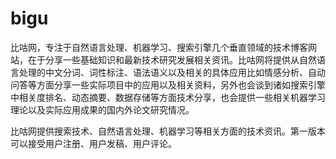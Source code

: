 bigu
====

比咕网，专注于自然语言处理、机器学习、搜索引擎几个垂直领域的技术博客网站，在于分享一些基础知识和最新技术研究发展相关资讯。比咕网将提供从自然语言处理的中文分词、词性标注、语法语义以及相关的具体应用比如情感分析、自动问答等方面分享一些实际项目中的应用以及相关资料，另外也会谈到诸如搜索引擎中相关度排名、动态摘要、数据存储等方面技术分享，也会提供一些相关机器学习理论以及实际应用成果的国内外论文研究情况。

比咕网提供搜索技术、自然语言处理、机器学习等相关方面的技术资讯。第一版本可以接受用户注册、用户发稿、用户评论。

